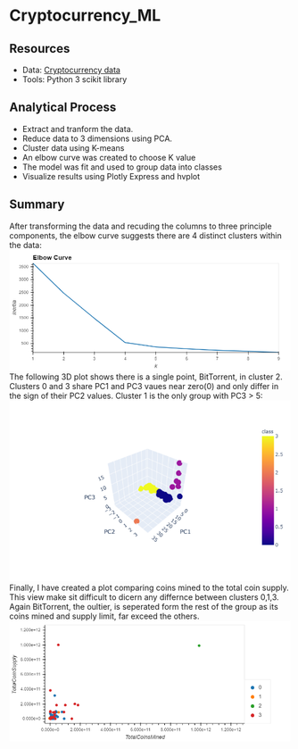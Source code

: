 # Cryptocurrency_ML

## Resources
- Data: [Cryptocurrency data](https://github.com/JasmeerSangha/Cryptocurrency_ML/blob/master/Data/crypto_data.csv)
- Tools: Python 3 scikit library

## Analytical Process
- Extract and tranform the data.
- Reduce data to 3 dimensions using PCA.
- Cluster data using K-means
- An elbow curve was created to choose K value
- The model was fit and used to group data into classes
- Visualize results using Plotly Express and hvplot

## Summary
After transforming the data and recuding the columns to three principle components, the elbow curve suggests there are 4 distinct clusters within the data:
![](https://github.com/JasmeerSangha/Cryptocurrency_ML/blob/master/Images/elbow_plot.png)
The following 3D plot shows there is a single point, BitTorrent, in cluster 2. Clusters 0 and 3 share PC1 and PC3 vaues near zero(0) and only differ in the sign of their PC2 values. Cluster 1 is the only group with PC3 > 5:
![](https://github.com/JasmeerSangha/Cryptocurrency_ML/blob/master/Images/3D_PCA.png)
Finally, I have created a plot comparing coins mined to the total coin supply. This view make sit difficult to dicern any differnce between clusters 0,1,3. Again BitTorrent, the oultier, is seperated form the rest of the group as its coins mined and supply limit, far exceed the others. 
![](https://github.com/JasmeerSangha/Cryptocurrency_ML/blob/master/Images/MinedvsSupply.png)
